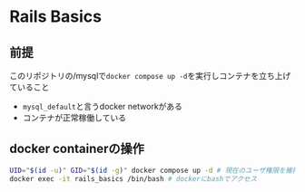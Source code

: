 # Rails Basics
## 前提
このリポジトリの/mysqlで`docker compose up -d`を実行しコンテナを立ち上げていること
- `mysql_default`と言うdocker networkがある
- コンテナが正常稼働している

## docker containerの操作
```sh
UID="$(id -u)" GID="$(id -g)" docker compose up -d # 現在のユーザ権限を維持しながらdockerコンテナ起動
docker exec -it rails_basics /bin/bash # dockerにbashでアクセス
```

